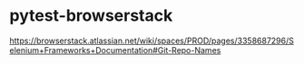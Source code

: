 # pytest-browserstack
https://browserstack.atlassian.net/wiki/spaces/PROD/pages/3358687296/Selenium+Frameworks+Documentation#Git-Repo-Names
